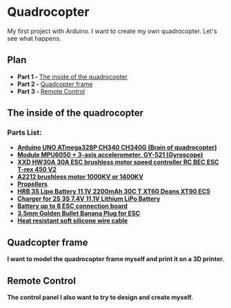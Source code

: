 <div>
  <h1>Quadrocopter</h1>
</div>
<div>
  <p>My first project with Arduino. I want to create my own quadrocopter. Let's see what happens.<p>
</div>

<div>
  <h2><b>Plan</b></h2>
  <ul>
    <li><b>Part 1 - </b><a href = "#Part1">The inside of the quadrocopter</a></li>
    <li><b>Part 2 - </b><a href = "#Part2">Quadcopter frame</a></li>
    <li><b>Part 3 - </b><a href = "#Part3">Remote Control</a></li>
  </ul>
</div>

<div id="Part1">
  <h2><b>The inside of the quadrocopter</b></h2>
  <h3>Parts List:</h3>
<ul>
  <li><b><a href = "https://clck.ru/Md8e7">Arduino UNO ATmega328P CH340 CH340G (Brain of quadrocopter)</a></bhttps://clck.ru/Md9h9></li>
  <li><b><a href = "https://clck.ru/Md9Ni">Module MPU6050 + 3-axis accelerometer, GY-521 (Gyroscope)</a></b></li>
  <li><b><a href = "https://clck.ru/Md9h9">XXD HW30A 30A ESC brushless motor speed controller RC BEC ESC T-rex 450 V2</a></b></li>
  <li><b><a href = "https://clck.ru/Md9rJ">A2212 brushless motor 1000KV or 1400KV</a></b></li>
  <li><b><a href = "https://clck.ru/MdAF2">Propellers</a></b></li>
  <li><b><a href = "https://clck.ru/MdAR4">HRB 3S Lipo Battery 11.1V 2200mAh 30C T XT60 Deans XT90 EC5</a></b></li>
  <li><b><a href = "https://clck.ru/MdATN">Charger for 2S 3S 7.4V 11.1V Lithium LiPo Battery</a></b></li>
  <li><b><a href = "https://clck.ru/MdAYf">Battery up to 8 ESC connection board</a></b></li>
  <li><b><a href = "https://clck.ru/MdAbE">3.5mm Golden Bullet Banana Plug for ESC</a></b></li>
  <li><b><a href = "https://clck.ru/MdAcq">Heat resistant soft silicone wire cable</a></b></li>
</ul>
</div>


<div id="Part2">
  <h2><b>Quadcopter frame</b></h2>
  <p>I want to model the quadrocopter frame myself and print it on a 3D printer.</p>
</div>
  

<div id="Part3">
  <h2><b>Remote Control</b></h2>
  <p>The control panel I also want to try to design and create myself.</p>
</div>
